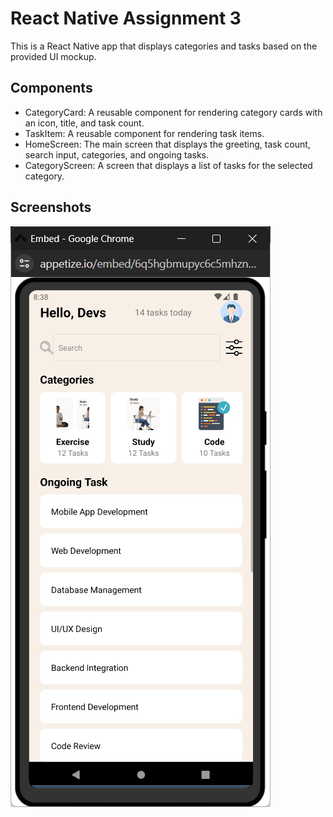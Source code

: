 # React Native Assignment 3

This is a React Native app that displays categories and tasks based on the provided UI mockup.

## Components

- CategoryCard: A reusable component for rendering category cards with an icon, title, and task count.
- TaskItem: A reusable component for rendering task items.
- HomeScreen: The main screen that displays the greeting, task count, search input, categories, and ongoing tasks.
- CategoryScreen: A screen that displays a list of tasks for the selected category.

## Screenshots

![Home Screen](./assets/Screenshot.png)